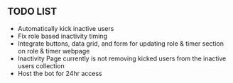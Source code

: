 ## TODO LIST
- Automatically kick inactive users
- Fix role based inactivity timing
- Integrate buttons, data grid, and form for updating role & timer section on role & timer webpage
- Inactivity Page currently is not removing kicked users from the inactive users collection
- Host the bot for 24hr access
